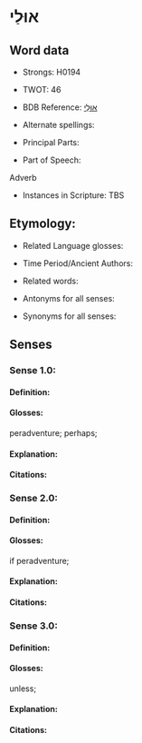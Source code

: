 # אוּלַי

<!-- Status: S2="NeedsEdits" -->
<!-- Lexica used for edits:   -->

## Word data

* Strongs: H0194

* TWOT: 46

* BDB Reference: [אוּלַי](rc://en/bdb/dict/a.by.aa)

* Alternate spellings:

* Principal Parts:

* Part of Speech:

Adverb

* Instances in Scripture: TBS

## Etymology:

* Related Language glosses:

* Time Period/Ancient Authors:

* Related words:

* Antonyms for all senses:

* Synonyms for all senses:

## Senses

### Sense 1.0:

#### Definition:

#### Glosses:

peradventure; perhaps; 

#### Explanation:

#### Citations:



### Sense 2.0:

#### Definition:

#### Glosses:

if peradventure; 

#### Explanation:

#### Citations:



### Sense 3.0:

#### Definition:

#### Glosses:

unless; 

#### Explanation:

#### Citations:



